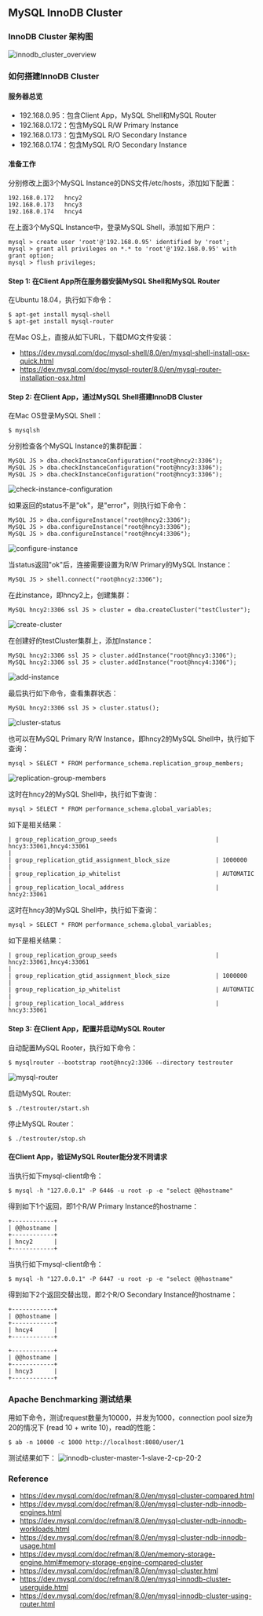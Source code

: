 ## MySQL InnoDB Cluster

### InnoDB Cluster 架构图
![innodb_cluster_overview](./pix/innodb_cluster_overview.png)

### 如何搭建InnoDB Cluster

#### 服务器总览
* 192.168.0.95：包含Client App，MySQL Shell和MySQL Router
* 192.168.0.172：包含MySQL R/W Primary Instance
* 192.168.0.173：包含MySQL R/O Secondary Instance
* 192.168.0.174：包含MySQL R/O Secondary Instance

#### 准备工作

分别修改上面3个MySQL Instance的DNS文件/etc/hosts，添加如下配置：
```
192.168.0.172   hncy2
192.168.0.173   hncy3
192.168.0.174   hncy4
```
在上面3个MySQL Instance中，登录MySQL Shell，添加如下用户：
```
mysql > create user 'root'@'192.168.0.95' identified by 'root';
mysql > grant all privileges on *.* to 'root'@'192.168.0.95' with grant option;
mysql > flush privileges;
```

#### Step 1: 在Client App所在服务器安装MySQL Shell和MySQL Router

在Ubuntu 18.04，执行如下命令：
```
$ apt-get install mysql-shell
$ apt-get install mysql-router
```

在Mac OS上，直接从如下URL，下载DMG文件安装：
* https://dev.mysql.com/doc/mysql-shell/8.0/en/mysql-shell-install-osx-quick.html
* https://dev.mysql.com/doc/mysql-router/8.0/en/mysql-router-installation-osx.html


#### Step 2: 在Client App，通过MySQL Shell搭建InnoDB Cluster

在Mac OS登录MySQL Shell：
```
$ mysqlsh
```

分别检查各个MySQL Instance的集群配置：
```
MySQL JS > dba.checkInstanceConfiguration("root@hncy2:3306");
MySQL JS > dba.checkInstanceConfiguration("root@hncy3:3306");
MySQL JS > dba.checkInstanceConfiguration("root@hncy3:3306");
```

![check-instance-configuration](./pix/check-instance-configuration.png)

如果返回的status不是"ok"，是"error"，则执行如下命令：
```
MySQL JS > dba.configureInstance("root@hncy2:3306");
MySQL JS > dba.configureInstance("root@hncy3:3306");
MySQL JS > dba.configureInstance("root@hncy4:3306");
```

![configure-instance](./pix/configure-instance.png)


当status返回"ok"后，连接需要设置为R/W Primary的MySQL Instance：
```
MySQL JS > shell.connect("root@hncy2:3306");
```

在此instance，即hncy2上，创建集群：
```
MySQL hncy2:3306 ssl JS > cluster = dba.createCluster("testCluster");
```

![create-cluster](./pix/create-cluster.png)

在创建好的testCluster集群上，添加Instance：
```
MySQL hncy2:3306 ssl JS > cluster.addInstance("root@hncy3:3306");
MySQL hncy2:3306 ssl JS > cluster.addInstance("root@hncy4:3306");
```

![add-instance](./pix/add-instance.png)

最后执行如下命令，查看集群状态：
```
MySQL hncy2:3306 ssl JS > cluster.status();
```

![cluster-status](./pix/cluster-status.png)


也可以在MySQL Primary R/W Instance，即hncy2的MySQL Shell中，执行如下查询：
```
mysql > SELECT * FROM performance_schema.replication_group_members;
```

![replication-group-members](./pix/replication-group-members.png)

这时在hncy2的MySQL Shell中，执行如下查询：
```
mysql > SELECT * FROM performance_schema.global_variables;
```

如下是相关结果：
```
| group_replication_group_seeds                            | hncy3:33061,hncy4:33061                                                                                                                                                                                                                                                                                                                                                                                                                                 |
| group_replication_gtid_assignment_block_size             | 1000000                                                                                                                                                                                                                                                                                                                                                                                                                                                 |
| group_replication_ip_whitelist                           | AUTOMATIC                                                                                                                                                                                                                                                                                                                                                                                                                                               |
| group_replication_local_address                          | hncy2:33061
```

这时在hncy3的MySQL Shell中，执行如下查询：
```
mysql > SELECT * FROM performance_schema.global_variables;
```

如下是相关结果：
```
| group_replication_group_seeds                            | hncy2:33061,hncy4:33061                                                                                                                                                                                                                                                                                                                                                                                                                                 |
| group_replication_gtid_assignment_block_size             | 1000000                                                                                                                                                                                                                                                                                                                                                                                                                                                 |
| group_replication_ip_whitelist                           | AUTOMATIC                                                                                                                                                                                                                                                                                                                                                                                                                                               |
| group_replication_local_address                          | hncy3:33061
```

#### Step 3: 在Client App，配置并启动MySQL Router

自动配置MySQL Rooter，执行如下命令：
```
$ mysqlrouter --bootstrap root@hncy2:3306 --directory testrouter
```

![mysql-router](./pix/mysql-router.png)

启动MySQL Router:
```
$ ./testrouter/start.sh
```

停止MySQL Router：
```
$ ./testrouter/stop.sh
```

#### 在Client App，验证MySQL Router能分发不同请求

当执行如下mysql-client命令：
```
$ mysql -h "127.0.0.1" -P 6446 -u root -p -e "select @@hostname"
```

得到如下1个返回，即1个R/W Primary Instance的hostname：
```
+------------+
| @@hostname |
+------------+
| hncy2      |
+------------+
```

当执行如下mysql-client命令：
```
$ mysql -h "127.0.0.1" -P 6447 -u root -p -e "select @@hostname"
```

得到如下2个返回交替出现，即2个R/O Secondary Instance的hostname：

```
+------------+
| @@hostname |
+------------+
| hncy4      |
+------------+
```

```
+------------+
| @@hostname |
+------------+
| hncy3      |
+------------+
```

### Apache Benchmarking 测试结果

用如下命令，测试request数量为10000，并发为1000，connection pool size为20的情况下 (read 10 + write 10)，read的性能：
```
$ ab -n 10000 -c 1000 http://localhost:8080/user/1
```

测试结果如下：
![innodb-cluster-master-1-slave-2-cp-20-2](./pix/innodb-cluster-master-1-slave-2-cp-20-2.png)

### Reference

* https://dev.mysql.com/doc/refman/8.0/en/mysql-cluster-compared.html
* https://dev.mysql.com/doc/refman/8.0/en/mysql-cluster-ndb-innodb-engines.html
* https://dev.mysql.com/doc/refman/8.0/en/mysql-cluster-ndb-innodb-workloads.html
* https://dev.mysql.com/doc/refman/8.0/en/mysql-cluster-ndb-innodb-usage.html
* https://dev.mysql.com/doc/refman/8.0/en/memory-storage-engine.html#memory-storage-engine-compared-cluster
* https://dev.mysql.com/doc/refman/8.0/en/mysql-cluster.html
* https://dev.mysql.com/doc/refman/8.0/en/mysql-innodb-cluster-userguide.html
* https://dev.mysql.com/doc/refman/8.0/en/mysql-innodb-cluster-using-router.html
